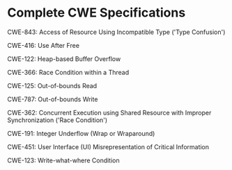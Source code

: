 

# Complete CWE Specifications

CWE-843: Access of Resource Using Incompatible Type ('Type Confusion')

CWE-416: Use After Free

CWE-122: Heap-based Buffer Overflow

CWE-366: Race Condition within a Thread

CWE-125: Out-of-bounds Read

CWE-787: Out-of-bounds Write

CWE-362: Concurrent Execution using Shared Resource with Improper Synchronization ('Race Condition')

CWE-191: Integer Underflow (Wrap or Wraparound)

CWE-451: User Interface (UI) Misrepresentation of Critical Information

CWE-123: Write-what-where Condition